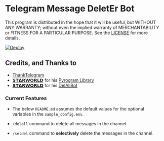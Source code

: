# Telegram Message DeletEr Bot

This program is distributed in the hope that it will be useful, but WITHOUT ANY WARRANTY; without even the implied warranty of MERCHANTABILITY or FITNESS FOR A PARTICULAR PURPOSE. See the [LICENSE](./LICENSE) for more details.


[![Deploy](https://www.herokucdn.com/deploy/button.svg)](https://heroku.com/deploy)

## Credits, and Thanks to

* [ThankTelegram](https://telegram.dog/TG)
* [𝗦𝗧𝝙𝗥𝗪𝗢𝗥𝗟𝗗](https://telegram.dog/TG_STARWORLD) for his [Pyrogram Library](https://github.com/TEAMSTARWORLD)
* [𝗦𝗧𝝙𝗥𝗪𝗢𝗥𝗟𝗗](https://telegram.dog/TG_STARWORLD) for his [DelAllBot](https://telegram.dog/)


### Current Features
- The below `README.md` assumes the default values for the optional variables in the `sample_config.env`.


- `/delall` command to delete all messages in the channel.

- `/seldel` command to **selectively** delete the messages in the channel.
